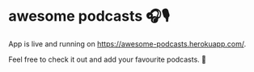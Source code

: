 # awesome podcasts 🎧🎙

App is live and running on https://awesome-podcasts.herokuapp.com/.

Feel free to check it out and add your favourite podcasts. 🙂